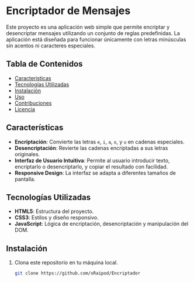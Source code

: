 # Encriptador de Mensajes

Este proyecto es una aplicación web simple que permite encriptar y desencriptar mensajes utilizando un conjunto de reglas predefinidas. La aplicación está diseñada para funcionar únicamente con letras minúsculas sin acentos ni caracteres especiales. 

## Tabla de Contenidos

- [Características](#características)
- [Tecnologías Utilizadas](#tecnologías-utilizadas)
- [Instalación](#instalación)
- [Uso](#uso)
- [Contribuciones](#contribuciones)
- [Licencia](#licencia)

## Características

- **Encriptación**: Convierte las letras `e`, `i`, `a`, `o`, y `u` en cadenas especiales.
- **Desencriptación**: Revierte las cadenas encriptadas a sus letras originales.
- **Interfaz de Usuario Intuitiva**: Permite al usuario introducir texto, encriptarlo o desencriptarlo, y copiar el resultado con facilidad.
- **Responsive Design**: La interfaz se adapta a diferentes tamaños de pantalla.

## Tecnologías Utilizadas

- **HTML5**: Estructura del proyecto.
- **CSS3**: Estilos y diseño responsivo.
- **JavaScript**: Lógica de encriptación, desencriptación y manipulación del DOM.

## Instalación

1. Clona este repositorio en tu máquina local.
   ```bash
   git clone https://github.com/xRaipod/Encriptador
